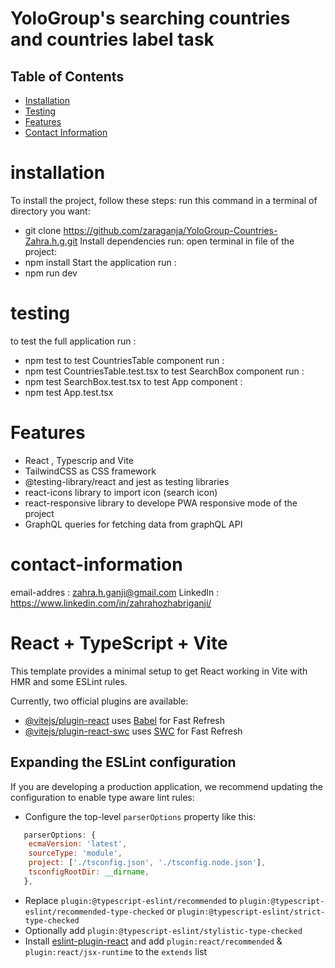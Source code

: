 # YoloGroup's searching countries and countries label task
## Table of Contents
- [Installation](#installation)
- [Testing](#testing)
- [Features](#Features)
- [Contact Information](#contact-information)

# installation
To install the project, follow these steps:
run this command in a terminal of directory you want:
- git clone https://github.com/zaraganja/YoloGroup-Countries-Zahra.h.g.git
Install dependencies run:
open terminal in file of the project:
- npm install
Start the application run :
- npm run dev

# testing
to test the full application run :
- npm test
to test CountriesTable component run :
- npm test CountriesTable.test.tsx
to test SearchBox component run :
- npm test SearchBox.test.tsx
to test App component :
- npm test App.test.tsx

# Features
- React , Typescrip and Vite
- TailwindCSS as CSS framework
- @testing-library/react and jest as testing libraries
- react-icons library to import icon (search icon)
- react-responsive library to develope PWA responsive mode of the project
- GraphQL queries for fetching data from graphQL API

# contact-information
email-addres : zahra.h.ganji@gmail.com
LinkedIn : https://www.linkedin.com/in/zahrahozhabriganji/




# React + TypeScript + Vite


This template provides a minimal setup to get React working in Vite with HMR and some ESLint rules.

Currently, two official plugins are available:

- [@vitejs/plugin-react](https://github.com/vitejs/vite-plugin-react/blob/main/packages/plugin-react/README.md) uses [Babel](https://babeljs.io/) for Fast Refresh
- [@vitejs/plugin-react-swc](https://github.com/vitejs/vite-plugin-react-swc) uses [SWC](https://swc.rs/) for Fast Refresh

## Expanding the ESLint configuration

If you are developing a production application, we recommend updating the configuration to enable type aware lint rules:

- Configure the top-level `parserOptions` property like this:

```js
   parserOptions: {
    ecmaVersion: 'latest',
    sourceType: 'module',
    project: ['./tsconfig.json', './tsconfig.node.json'],
    tsconfigRootDir: __dirname,
   },
```

- Replace `plugin:@typescript-eslint/recommended` to `plugin:@typescript-eslint/recommended-type-checked` or `plugin:@typescript-eslint/strict-type-checked`
- Optionally add `plugin:@typescript-eslint/stylistic-type-checked`
- Install [eslint-plugin-react](https://github.com/jsx-eslint/eslint-plugin-react) and add `plugin:react/recommended` & `plugin:react/jsx-runtime` to the `extends` list

